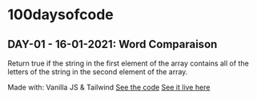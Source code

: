 # 100daysofcode

## DAY-01 - 16-01-2021: Word Comparaison

Return true if the string in the first element of the array contains all of the letters of the string in the second element of the array.

Made with: Vanilla JS & Tailwind
[See the code](https://github.com/syriaca/100daysofcode/tree/day-01-word-comparaison)
[See it live here](https://day01-word-comparaison.netlify.app/)
